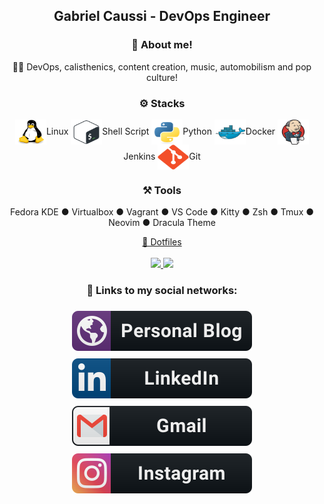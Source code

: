 <h2 align="center">Gabriel Caussi - DevOps Engineer</h2>

<div align="center">
  <h3>👨 About me!</h3>
  <p>👨‍💻 DevOps, calisthenics, content creation, music, automobilism and pop culture!</p>
</div>

<div align="center" style="display: inline_block">
  <h3 align="center">⚙️ Stacks</h3>
  <img align="center" alt="Linux" height="40" width="50" src="https://raw.githubusercontent.com/devicons/devicon/master/icons/linux/linux-original.svg">Linux
  <img align="center" alt="Shell Script" height="40" width="50" src="https://raw.githubusercontent.com/devicons/devicon/master/icons/bash/bash-original.svg">Shell Script
  <img align="center" alt="Python" height="40" width="50" src="https://raw.githubusercontent.com/devicons/devicon/master/icons/python/python-original.svg">Python
  <img align="center" alt="Docker" height="40" width="50" src="https://raw.githubusercontent.com/devicons/devicon/master/icons/docker/docker-original.svg">Docker
  <img align="center" alt="Jenkins" height="40" width="50" src="https://raw.githubusercontent.com/devicons/devicon/master/icons/jenkins/jenkins-original.svg">Jenkins
  <img align="center" alt="Git" height="40" width="50" src="https://raw.githubusercontent.com/devicons/devicon/master/icons/git/git-original.svg">Git
</div>

<div align="center">
  <h3 align="center">⚒️ Tools</h3>
  <p>Fedora KDE ● Virtualbox ● Vagrant ● VS Code ● Kitty ● Zsh ● Tmux ● Neovim ● Dracula Theme</p>
</div>

<div align="center">
  <a href="https://github.com/gabrielcaussi/dotfiles">📁 Dotfiles</a>
<div>

<br>

<div align="center">
  <a href="https://github.com/gabrielcaussi?tab=repositories">
    <img height="180em" src="https://github-readme-stats.vercel.app/api?username=gabrielcaussi&show_icons=true&theme=dracula&include_all_commits=true&count_private=true"/>
    <img height="180em" src="https://github-readme-stats.vercel.app/api/top-langs/?username=gabrielcaussi&layout=compact&langs_count=7&theme=dracula"/>
  </a>
</div>

<h3 align="center">🔗 Links to my social networks:</h3>

<div align="center">
  <a href="https://gabrielcaussi.com.br/">
    <img src="src/badges/personal-blog.svg" alt="personal-blog" style="vertical-align:top; margin:6px 4px">
  </a>

  <a href="https://www.linkedin.com/in/gabrielcaussi/">
    <img src="src/badges/linkedin.svg" alt="linkedin" style="vertical-align:top; margin:6px 4px">
  </a>
  
  <a href="mailto:gcaussi@gmail.com">
    <img src="src/badges/gmail.svg" alt="gmail" style="vertical-align:top; margin:6px 4px">
  </a>

  <a href="https://www.instagram.com/gabrielcaussi_/">
    <img src="src/badges/instagram.svg" alt="instagram" style="vertical-align:top; margin:6px 4px">
  </a>
</div>
